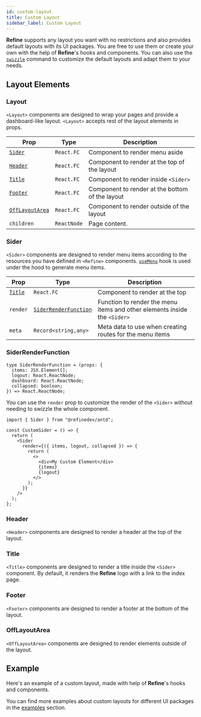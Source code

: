 ```yaml
---
id: custom-layout
title: Custom Layout
sidebar_label: Custom Layout
---
```


**Refine** supports any layout you want with no restrictions and also provides default layouts with its UI packages. You are free to use them or create your own with the help of **Refine**'s hooks and components. You can also use the [`swizzle`][cli] command to customize the default layouts and adapt them to your needs.

## Layout Elements

### Layout

`<Layout>` components are designed to wrap your pages and provide a dashboard-like layout. `<Layout>` accepts rest of the layout elements in props.

| Prop                              | Type        | Description                                     |
| --------------------------------- | ----------- | ----------------------------------------------- |
| [`Sider`](#sider)                 | `React.FC`  | Component to render menu aside                  |
| [`Header`](#header)               | `React.FC`  | Component to render at the top of the layout    |
| [`Title`](#title)                 | `React.FC`  | Component to render inside `<Sider>`            |
| [`Footer`](#footer)               | `React.FC`  | Component to render at the bottom of the layout |
| [`OffLayoutArea`](#offlayoutarea) | `React.FC`  | Component to render outside of the layout       |
| `children`                        | `ReactNode` | Page content.                                   |

### Sider

`<Sider>` components are designed to render menu items according to the resources you have defined in `<Refine>` components. [`useMenu`][usemenu] hook is used under the hood to generate menu items.

| Prop              | Type                                          | Description                                                               |
| ----------------- | --------------------------------------------- | ------------------------------------------------------------------------- |
| [`Title`](#title) | `React.FC`                                    | Component to render at the top                                            |
| `render`          | [`SiderRenderFunction`](#siderrenderfunction) | Function to render the menu items and other elements inside the `<Sider>` |
| `meta`            | `Record<string,any>`                          | Meta data to use when creating routes for the menu items                  |

### SiderRenderFunction

```tsx
type SiderRenderFunction = (props: {
  items: JSX.Element[];
  logout: React.ReactNode;
  dashboard: React.ReactNode;
  collapsed: boolean;
}) => React.ReactNode;
```

You can use the `render` prop to customize the render of the `<Sider>` without needing to swizzle the whole component.

```tsx title="Using Render Prop"
import { Sider } from "@refinedev/antd";

const CustomSider = () => {
  return (
    <Sider
      render={({ items, logout, collapsed }) => {
        return (
          <>
            <div>My Custom Element</div>
            {items}
            {logout}
          </>
        );
      }}
    />
  );
};
```

### Header

`<Header>` components are designed to render a header at the top of the layout.

### Title

`<Title>` components are designed to render a title inside the `<Sider>` component. By default, it renders the **Refine** logo with a link to the index page.

### Footer

`<Footer>` components are designed to render a footer at the bottom of the layout.

### OffLayoutArea

`<OffLayoutArea>` components are designed to render elements outside of the layout.

## Example

Here's an example of a custom layout, made with help of **Refine**'s hooks and components.

You can find more examples about custom layouts for different UI packages in the [examples](/docs/examples) section.

<CodeSandboxExample path="customization-top-menu-layout" />

[Refine]: /docs/core/refine-component
[cli]: /docs/packages/list-of-packages#swizzle
[usemenu]: /docs/core/hooks/utilities/use-menu
